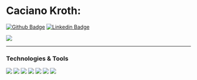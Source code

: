 # Caciano Kroth:

[![Github Badge](https://img.shields.io/badge/-Github-000?style=flat-square&logo=Github&logoColor=white&link=https://github.com/cacianokroth)](https://github.com/cacianokroth) 
[![Linkedin Badge](https://img.shields.io/badge/-LinkedIn-blue?style=flat-square&logo=Linkedin&logoColor=white&link=https://www.linkedin.com/in/caciano-kroth-365917147/)](https://www.linkedin.com/in/caciano-kroth-365917147/)

<a href="https://github.com/cacianokroth">
  <img align="center" src="https://github-readme-stats.vercel.app/api?username=cacianokroth&show_icons=true&line_height=27&count_private=true&title_color=000000&text_color=000000&icon_color=c20c18&bg_color=ffffff&hide=issues"/>
</a>


---
### Technologies & Tools

![](https://img.shields.io/badge/Code-Flutter-informational?style=flat&logo=flutter&logoColor=white&color=c20c18)
![](https://img.shields.io/badge/Code-Java-informational?style=flat&logo=java&logoColor=white&color=c20c18)
![](https://img.shields.io/badge/Code-JavaScript-informational?style=flat&logo=javascript&logoColor=white&color=c20c18)
![](https://img.shields.io/badge/Code-Angular-informational?style=flat&logo=angular&logoColor=white&color=c20c18) 
![](https://img.shields.io/badge/Cloud-AWS-informational?style=flat&logo=Amazon&logoColor=white&color=c20c18)
![](https://img.shields.io/badge/Cloud-Google-informational?style=flat&logo=Amazon&logoColor=white&color=c20c18)
![](https://img.shields.io/badge/CI/CD-Bitrise-informational?style=flat&logo=codemagic&logoColor=white&color=c20c18)


